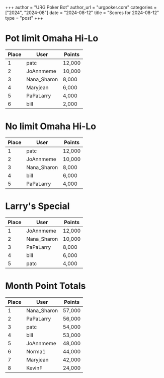 +++
author = "URG Poker Bot"
author_url = "urgpoker.com"
categories = ["2024", "2024-08"]
date = "2024-08-12"
title = "Scores for 2024-08-12"
type = "post"
+++
# Pot limit Omaha Hi-Lo

| Place | User | Points |
|-------|------|--------|
| 1 | patc | 12,000 |
| 2 | JoAnnmeme | 10,000 |
| 3 | Nana_Sharon | 8,000 |
| 4 | Maryjean | 6,000 |
| 5 | PaPaLarry | 4,000 |
| 6 | bill | 2,000 |

# No limit Omaha Hi-Lo

| Place | User | Points |
|-------|------|--------|
| 1 | patc | 12,000 |
| 2 | JoAnnmeme | 10,000 |
| 3 | Nana_Sharon | 8,000 |
| 4 | bill | 6,000 |
| 5 | PaPaLarry | 4,000 |

# Larry's Special

| Place | User | Points |
|-------|------|--------|
| 1 | JoAnnmeme | 12,000 |
| 2 | Nana_Sharon | 10,000 |
| 3 | PaPaLarry | 8,000 |
| 4 | bill | 6,000 |
| 5 | patc | 4,000 |

# Month Point Totals

| Place | User | Points |
|-------|------|--------|
| 1 | Nana_Sharon | 57,000 |
| 2 | PaPaLarry | 56,000 |
| 3 | patc | 54,000 |
| 4 | bill | 53,000 |
| 5 | JoAnnmeme | 48,000 |
| 6 | Norma1 | 44,000 |
| 7 | Maryjean | 42,000 |
| 8 | KevinF | 24,000 |
